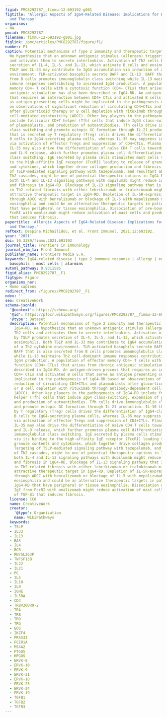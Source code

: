 ```yaml
---
figid: PMC8292787__fimmu-12-693192-g001
figtitle: 'Allergic Aspects of IgG4-Related Disease: Implications for Pathogenesis
  and Therapy'
organisms:
- NA
pmcid: PMC8292787
filename: fimmu-12-693192-g001.jpg
figlink: /pmc/articles/PMC8292787/figure/f1/
number: F1
caption: Potential mechanisms of Type 2 immunity and therapeutic targets in IgG4-RD.
  We hypothesize that an unknown antigenic stimulus (allergen) triggers Th2 cells
  and activates them to secrete interleukins. Activation of Th2 cells by TSLP promotes
  secretion of IL-4, IL-5, and IL-13, which activate B cells and eosinophils. Both
  TSLP and IL-33 may contribute to IgG4 accumulation via induction of a Th2 cytokine
  environment. TLR-activated basophils secrete BAFF and IL-13. BAFF that is also secreted
  from B cells promotes immunoglobulin class switching while IL-13 maintains Th2 cell-dominant
  immune responses contributing to increased IgG4 production. A population of effector
  memory CD4+ T cells with a cytotoxic function (CD4+ CTLs) that arises from chronic
  antigenic stimulation has also been described in IgG4-RD. An antigen-driven process
  that requires an interaction between CD4+ CTLs and activated B cells that serve
  as antigen presenting cells might be implicated in the pathogenesis of igG4-RD based
  on observations of significant reduction of circulating CD4+CTLs and plasmablasts
  after glucorticoid therapy or B cell depletion with rituximab through antibody-dependent
  cell-mediated cytotoxicity (ADCC). Other key players in the pathogenesis of IgG4-RD
  include follicular CD+T helper (Tfh) cells that induce IgG4 class-switching, expansion
  of plasmablasts, and production of autoantibodies. Tfh cells drive immunoglobulin
  class switching and promote ectopic GC formation through IL-21 production. IL-10
  that is secreted by T regulatory (Treg) cells drives the differentiation of IgG4-class-switching
  B cells to IgG4-secreting plasma cells, whereas IL-35 may suppress inflammation
  via activation of effector Tregs and suppression of CD4+CTLs. Plasma cell derived
  IL-35 may also drive the differentiation of naïve CD4 T cells towards a Th9 phenotype,
  and IL-9 release, which further promotes plasma cell differentiation and IgG4 immunoglobulin
  class switching. IgE secreted by plasma cells stimulates mast cells via its binding
  to the high-affinity IgE receptor (FcεRI) leading to release of granule contents
  and cytokines, which together drive collagen production and fibrosis. Targeting
  of TSLP-mediated signaling pathway with tezepelumab, and resultant abrogation of
  Th2 cascades, might be one of potential therapeutic options in IgG4-RD. Blocking
  both IL-4 and IL-13 signaling pathways with dupilumab might reduce inflammation
  and fibrosis in igG4-RD. Blockage of IL-13 signaling pathway that is implicated
  in Th2-related fibrosis with either lebrikizumab or tralokinumab might be another
  attractive therapeutic target in igG4-RD. Depletion of IL-5R-expressing eosinophils
  through ADCC with benralizumab or blockage of IL-5 with mepolizumab might reduce
  eosinophilia and could be an alternative therapeutic targets in patients with IgG4-RD
  that have peripheral or tissue eosinophilia. Dissociation of pre-bound IgE from
  FcεRI with omalizumab might reduce activation of mast cells and production of TGF-β1
  that induces fibrosis.
papertitle: 'Allergic Aspects of IgG4-Related Disease: Implications for Pathogenesis
  and Therapy.'
reftext: Despina Michailidou, et al. Front Immunol. 2021;12:693192.
year: '2021'
doi: 10.3389/fimmu.2021.693192
journal_title: Frontiers in Immunology
journal_nlm_ta: Front Immunol
publisher_name: Frontiers Media S.A.
keywords: IgG4-related disease | type 2 immmune response | allergy | eosinophils |
  basophils | mast cells | alarmins
automl_pathway: 0.9311585
figid_alias: PMC8292787__F1
figtype: Figure
organisms_ner:
- Homo sapiens
redirect_from: /figures/PMC8292787__F1
ndex: ''
seo: CreativeWork
schema-jsonld:
  '@context': https://schema.org/
  '@id': https://pfocr.wikipathways.org/figures/PMC8292787__fimmu-12-693192-g001.html
  '@type': Dataset
  description: Potential mechanisms of Type 2 immunity and therapeutic targets in
    IgG4-RD. We hypothesize that an unknown antigenic stimulus (allergen) triggers
    Th2 cells and activates them to secrete interleukins. Activation of Th2 cells
    by TSLP promotes secretion of IL-4, IL-5, and IL-13, which activate B cells and
    eosinophils. Both TSLP and IL-33 may contribute to IgG4 accumulation via induction
    of a Th2 cytokine environment. TLR-activated basophils secrete BAFF and IL-13.
    BAFF that is also secreted from B cells promotes immunoglobulin class switching
    while IL-13 maintains Th2 cell-dominant immune responses contributing to increased
    IgG4 production. A population of effector memory CD4+ T cells with a cytotoxic
    function (CD4+ CTLs) that arises from chronic antigenic stimulation has also been
    described in IgG4-RD. An antigen-driven process that requires an interaction between
    CD4+ CTLs and activated B cells that serve as antigen presenting cells might be
    implicated in the pathogenesis of igG4-RD based on observations of significant
    reduction of circulating CD4+CTLs and plasmablasts after glucorticoid therapy
    or B cell depletion with rituximab through antibody-dependent cell-mediated cytotoxicity
    (ADCC). Other key players in the pathogenesis of IgG4-RD include follicular CD+T
    helper (Tfh) cells that induce IgG4 class-switching, expansion of plasmablasts,
    and production of autoantibodies. Tfh cells drive immunoglobulin class switching
    and promote ectopic GC formation through IL-21 production. IL-10 that is secreted
    by T regulatory (Treg) cells drives the differentiation of IgG4-class-switching
    B cells to IgG4-secreting plasma cells, whereas IL-35 may suppress inflammation
    via activation of effector Tregs and suppression of CD4+CTLs. Plasma cell derived
    IL-35 may also drive the differentiation of naïve CD4 T cells towards a Th9 phenotype,
    and IL-9 release, which further promotes plasma cell differentiation and IgG4
    immunoglobulin class switching. IgE secreted by plasma cells stimulates mast cells
    via its binding to the high-affinity IgE receptor (FcεRI) leading to release of
    granule contents and cytokines, which together drive collagen production and fibrosis.
    Targeting of TSLP-mediated signaling pathway with tezepelumab, and resultant abrogation
    of Th2 cascades, might be one of potential therapeutic options in IgG4-RD. Blocking
    both IL-4 and IL-13 signaling pathways with dupilumab might reduce inflammation
    and fibrosis in igG4-RD. Blockage of IL-13 signaling pathway that is implicated
    in Th2-related fibrosis with either lebrikizumab or tralokinumab might be another
    attractive therapeutic target in igG4-RD. Depletion of IL-5R-expressing eosinophils
    through ADCC with benralizumab or blockage of IL-5 with mepolizumab might reduce
    eosinophilia and could be an alternative therapeutic targets in patients with
    IgG4-RD that have peripheral or tissue eosinophilia. Dissociation of pre-bound
    IgE from FcεRI with omalizumab might reduce activation of mast cells and production
    of TGF-β1 that induces fibrosis.
  license: CC0
  name: CreativeWork
  creator:
    '@type': Organization
    name: WikiPathways
  keywords:
  - TSLP
  - IL33
  - IL13
  - BAS
  - IL4
  - BCR
  - RN7SL263P
  - TNFSF13B
  - IL22
  - IL21
  - PC
  - IL5
  - IL10
  - IL9
  - IGHE
  - IL5RA
  - CD4
  - TRBV20OR9-2
  - TRA
  - TRB
  - TRD
  - TRG
  - EOS
  - IKZF4
  - PRSS33
  - FCER1A
  - MS4A2
  - PTGDS
  - HPGDS
  - ERVK-8
  - ERVK-10
  - ERVK-9
  - ERVK-21
  - ERVK-18
  - ERVK-25
  - ERVK-24
  - ERVK-19
  - TGFB1
  - TGFB2
  - TGFB3
---
```

